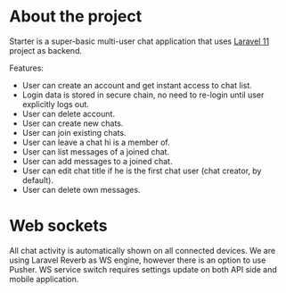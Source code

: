 #  About the project

Starter is a super-basic multi-user chat application that uses [Laravel 11](https://github.com/alex3493/starter-11) project as backend.

Features:

- User can create an account and get instant access to chat list.
- Login data is stored in secure chain, no need to re-login until user explicitly logs out.
- User can delete account.
- User can create new chats.
- User can join existing chats.
- User can leave a chat hi is a member of.
- User can list messages of a joined chat.
- User can add messages to a joined chat.
- User can edit chat title if he is the first chat user (chat creator, by default).
- User can delete own messages.

# Web sockets

All chat activity is automatically shown on all connected devices. We are using Laravel Reverb as WS engine, however there is an option to use Pusher. WS service switch requires settings update on both API side and mobile application.

